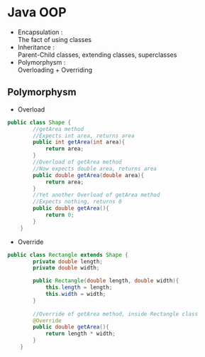 # Java OOP 
- Encapsulation : <br>
The fact of using classes
- Inheritance : <br>
Parent-Child classes, extending classes, superclasses
- Polymorphysm : <br>
Overloading + Overriding <br>

## Polymorphysm
- Overload
```java
public class Shape {
        //getArea method
        //Expects int area, returns area
        public int getArea(int area){
            return area;
        }
        //Overload of getArea method
        //Now expects double area, returns area
        public double getArea(double area){
            return area;
        }
        //Yet another Overload of getArea method
        //Expects nothing, returns 0
        public double getArea(){
            return 0;
        }
    }
```
- Override
```java
public class Rectangle extends Shape {
        private double length;
        private double width;

        public Rectangle(double length, double width){
            this.length = length;
            this.width = width;
        }
        
        //Override of getArea method, inside Rectangle class
        @Override
        public double getArea(){
            return length * width;
        }
    }
```
